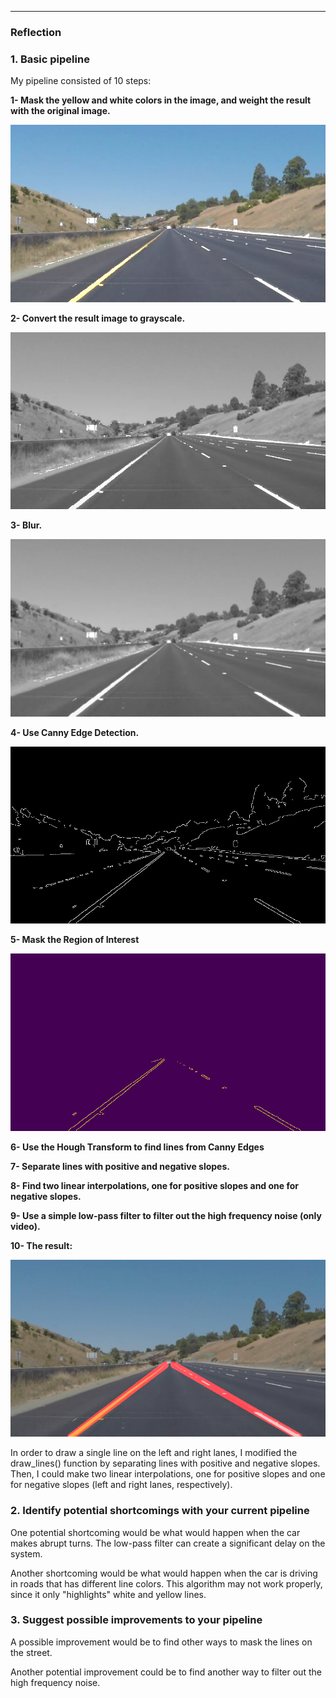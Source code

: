 
[//]: # (Image References)

[image1]: /test_images_output2/1masked.jpg "Mask - Yellow and White"
[image2]: /test_images_output2/2gray.jpg "Grayscale"
[image3]: /test_images_output2/3blurgray.jpg "Blurred Grayscale"
[image4]: /test_images_output2/4edges.jpg "Edges"
[image5]: /test_images_output2/5edgeswithmaskedregion.jpg "Masked Region"
[image6]: /test_images_output2/6final.jpg "Result"

---

### Reflection

### 1. Basic pipeline

My pipeline consisted of 10 steps: 

**1- Mask the yellow and white colors in the image, and weight the result with the original image.**

![alt text][image1]


**2- Convert the result image to grayscale.**

![alt text][image2]


**3- Blur.**

![alt text][image3]


**4- Use Canny Edge Detection.**

![alt text][image4]


**5- Mask the Region of Interest**

![alt text][image5]

**6- Use the Hough Transform to find lines from Canny Edges**

**7- Separate lines with positive and negative slopes.**

**8- Find two linear interpolations, one for positive slopes and one for negative slopes.**

**9- Use a simple low-pass filter to filter out the high frequency noise (only video).**

**10- The result:**

![alt text][image6]




In order to draw a single line on the left and right lanes, I modified the draw_lines() function by separating lines with positive and negative slopes. Then, I could make two linear interpolations, one for positive slopes and one for negative slopes (left and right lanes, respectively).




### 2. Identify potential shortcomings with your current pipeline


One potential shortcoming would be what would happen when the car makes abrupt turns. The low-pass filter can create a significant delay on the system.

Another shortcoming would be what would happen when the car is driving in roads that has different line colors. This algorithm may not work properly, since it only "highlights" white and yellow lines.


### 3. Suggest possible improvements to your pipeline

A possible improvement would be to find other ways to mask the lines on the street.

Another potential improvement could be to find another way to filter out the high frequency noise.
